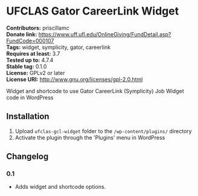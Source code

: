 # UFCLAS Gator CareerLink Widget #
**Contributors:** priscillamc  
**Donate link:** https://www.uff.ufl.edu/OnlineGiving/FundDetail.asp?FundCode=000107  
**Tags:** widget, symplicity, gator, careerlink  
**Requires at least:** 3.7  
**Tested up to:** 4.7.4  
**Stable tag:** 0.1.0  
**License:** GPLv2 or later  
**License URI:** http://www.gnu.org/licenses/gpl-2.0.html  

Widget and shortcode to use Gator CareerLink (Symplicity) Job Widget code in WordPress

## Installation ##

1. Upload `ufclas-gcl-widget` folder to the `/wp-content/plugins/` directory
1. Activate the plugin through the 'Plugins' menu in WordPress

## Changelog ##

### 0.1 ###
* Adds widget and shortcode options.